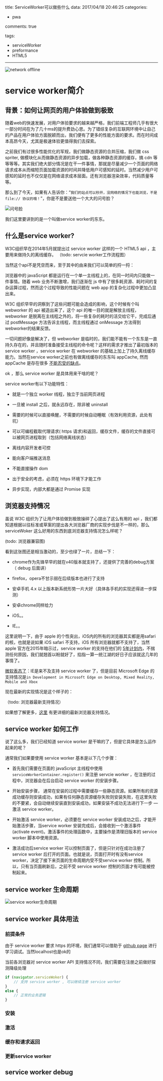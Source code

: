 title: ServiceWorker可以做些什么
data: 2017/04/18 20:46:25
categories:
- pwa

comments: true

tags:
- serviceWorker
- preformance
- HTML5
---

![network offline](/assets/images/what-can-serviceworker-do/offline.jpg)

service worker简介
===


## 背景：如何让网页的用户体验做到极致

随着web的快速发展，对用户体验要求的越来越严格，我们前端工程师几乎有很大一部分时间在为了几十ms的提升费劲心思。为了错综复杂的互联网环境中让自己的产品在用户体验方面脱颖而出，我们便有了更多的性能方面的要求。而在时间成本高昂今天，尤其是极速体验更值得我们去探索。

之前我们有过很多性能优化的军规，我们做静态资源的合并压缩，我们做 css spriter, 做模块化从而做静态资源的异步加载，做各种静态资源的缓存，搞 cdn 等等等等。其实我们绝大部分情况是在干一件事情，那就是尽量减少一个页面的网络请求成本从而缩短页面加载资源的时间并降低用户可感知的延时。当然减少用户可感知的延时也不仅仅是在网络请求成本层面。还有浏览器渲染效率，代码质量等等。

那么到了今天，如果有人告诉你：“`我们的站点可以秒开，没网络的情况下也能浏览，不是 file:// 协议的哦！`”，你是不是要送他一个大大的问号脸？

![问号脸](https://timgsa.baidu.com/timg?image&quality=80&size=b9999_10000&sec=1493894698909&di=af0d8131b4988261d0769aa4dda47fe9&imgtype=0&src=http%3A%2F%2Fi10.hoopchina.com.cn%2Fhupuapp%2Fbbs%2F600%2F19471600%2Fthread_19471600_20161010154103_s_117261_o_1617512482.png)

我们这里要讲到的是一个叫做service worker的东东。


## 什么是service worker?

W3C组织早在2014年5月就提出过 service worker 这样的一个 HTML5 api ，主要用来做持久的离线缓存。
（todo: servcie worker工作流程图）

当然这个api不是凭空而来，至于其中的由来我们可以简单的捋一捋：

浏览器中的 javaScript 都是运行在一个单一主线程上的，在同一时间内只能做一件事情。随着 web 业务不断激增，我们逐渐在 js 中有了很多耗资源、耗时间的复杂运算过程，然而这个过程导致的性能问题在 web app 的复杂化过程中更加凸显出来。

W3C 组织早早的洞察到了这些问题可能会造成的影响，这个时候有个叫 webworker 的 api 被造出来了，这个 api 的唯一目的就是解放主线程，webworker 是脱离在主线程之外的，将一些复杂的耗时的活交给它干，完成后通过 postMessage 方法告诉主线程，而主线程通过 onMessage 方法得到webworker的结果反馈。

一切问题好像是解决了，但 webworker 是临时的，我们能不能有一个东东是一直持久存在的，并且随时准备接受主线程的命令呢？这样的需求才推出了最初版本的 service worker ，service worker 在 webworker 的基础上加上了持久离线缓存能力。当然在service worker之前也有做离线缓存的东东叫 appCache, 然而 appCache 是存在很多 [不能忍受的缺点](https://alistapart.com/article/application-cache-is-a-douchebag)。

ok ，那么 service worker 是具体用来干啥的呢？

service worker有以下功能特性：

- 就是一个独立 worker 线程，独立于当前网页进程

- 一旦被 install 之后，就永远存在，除非被 uninstall

- 需要的时候可以直接唤醒，不需要的时候自动睡眠（有效利用资源，此处有坑）

- 可以可编程截取代理请求( https 请求)和返回，缓存文件，缓存的文件直接可以被网页进程取到（包括网络离线状态）

- 离线内容开发者可控

- 能向客户端推送消息

- 不能直接操作 dom

- 出于安全的考虑，必须在 https 环境下才能工作

- 异步实现，内部大都是通过 Promise 实现


## 浏览器支持情况

虽说 W3C 组织为了让用户体验做到极致操碎了心提出了这么有用的 api ，我们都知道根据以往标准或草案的提出各大浏览器厂商的实现步伐是不一样的，那么 serviceWoker 这么好用的东西到底浏览器支持情况怎么样呢？

(todo: 浏览器兼容图)

看到这张图还是相当激动的，至少也绿了一片，总结一下：

- chrome作为先锋早早的就在v40版本就支持了，还提供了完善的debug方案（ debug 后面讲）

- firefox，opera不甘示弱在后续版本也进行了支持

- 安卓手机 4.x 以上版本新系统形势一片大好（具体各手机的实现还得进一步探测）

- 安卓chrome同样给力

- iOS。。

- IE。。

这里说明一下，由于 apple 的个性突出，iOS内的所有的浏览器其实都是用safari的核，也就是说如果 iOS safari 不支持，iOS 所有浏览器就都不支持了，当然 apple 官方在2015年暗示过，service worker 的支持在他们的 [5年计划内](https://trac.webkit.org/wiki/FiveYearPlanFall2015)，不揣测任何原因，我们就翘首以盼就好了，掐指一算一统江湖的好日子应该就这几年的事情了。

[微软表态了](https://developer.microsoft.com/en-us/microsoft-edge/platform/status/serviceworker/)：IE是来不及支持 service worker 了，但是目前 Microsoft Edge 的支持情况是`in Development in Microsoft Edge on Desktop, Mixed Reality, Mobile and Xbox`

现在最新的实现情况是这个样子的：

（todo: 浏览器最新支持情况）

如果想了解更多，[这里](https://jakearchibald.github.io/isserviceworkerready) 有更详细的最新浏览器支持情况。




## service worker 如何工作

说了这么多，我们已经知道 service worker 是干嘛的了，但是它具体是怎么运作起来的呢？

通常我们如果要使用 service worker 基本是以下几个步骤：

- 首先我们需要在页面的 javaScript 主线程中使用 `serviceWorkerContainer.register()` 来注册 servcie worker ，在注册的过程中，浏览器会在后台启动 service worker 的安装步骤。

- 开始安装步骤， 通常在安装的过程中需要缓存一些静态资源。如果所有的资源成功缓存则安装成功，如果有任何静态资源缓存失败则安装失败，在这里失败的不要紧，会自动继续安装直到安装成功，如果安装不成功无法进行下一步 — 激活 service worker。

- 开始激活 service worker，必须要在 service worker 安装成功之后，才能开始激活步骤，当service worker 安装完成后，会接收到一个激活事件(activate event)。激活事件的处理函数中，主要操作是清理旧版本的 service worker 脚本中使用资源。

- 激活成功后service worker 可以控制页面了，但是只针对在成功注册了service worker 后打开的页面。也就是说，页面打开时有没有service worker，决定了接下来页面的生命周期内受不受service worker 控制。所以，只有当页面刷新后，之前不受 service worker 控制的页面才有可能被控制起来。




## service worker 生命周期

![service worker生命周期](https://developers.google.com/web/fundamentals/getting-started/primers/imgs/sw-lifecycle.png?hl=zh-cn)

## service worker 具体用法

### 前提条件

由于 service worker 要求 https 的环境，我们通常可以借助于 [github page](https://pages.github.com) 进行学习调试。当然localhost也是ok的

当前各浏览器对 service worker API 支持情况不同，我们需要在注册之前做好探测降级处理

```javascript
if (navigator.serviceWoker) {
    // 支持 service worker , 可以继续注册 service worker
}
else {
    // 正常的业务逻辑
}
```

### 安装

### 激活

### 缓存和请求返回

### 更新service worker

### 


## service worker debug


